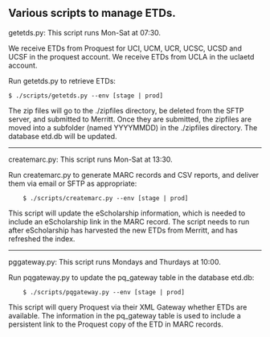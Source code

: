 Various scripts to manage ETDs.
---
getetds.py: This script runs Mon-Sat at 07:30.

We receive ETDs from Proquest for UCI, UCM, UCR, UCSC, UCSD and UCSF in the
proquest account. We receive ETDs from UCLA in the uclaetd account.

Run getetds.py to retrieve ETDs:

	$ ./scripts/getetds.py --env [stage | prod] 

The zip files will go to the ./zipfiles directory, be deleted from the SFTP server, and 
submitted to Merritt. Once they are submitted, the zipfiles are moved into a subfolder 
(named YYYYMMDD) in the ./zipfiles directory. The database etd.db will be updated.

---
createmarc.py: This script runs Mon-Sat at 13:30.

Run createmarc.py to generate MARC records and CSV reports, and deliver them via email or
SFTP as appropriate:

        $ ./scripts/createmarc.py --env [stage | prod]

This script will update the eScholarship information, which is needed to include an eScholarship
link in the MARC record. The script needs to run after eScholarship has harvested the new ETDs
from Merritt, and has refreshed the index. 

---
pggateway.py: This script runs Mondays and Thurdays at 10:00.

Run pqgateway.py to update the pq_gateway table in the database etd.db:

        $ ./scripts/pqgateway.py --env [stage | prod]

This script will query Proquest via their XML Gateway whether ETDs are available. The information in
the pq_gateway table is used to include a persistent link to the Proquest copy of the ETD in MARC
records.  

